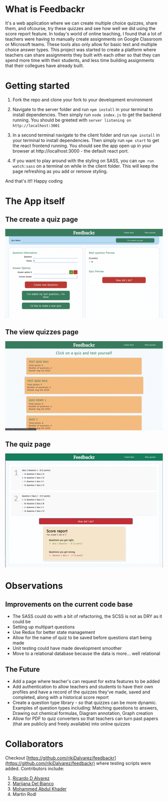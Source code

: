 # What is Feedbackr
It's a web application where we can create multiple choice quizzes, share them, and ofcourse, try these quizzes and see how well we did using the score report feature. In today's world of online teaching, I found that a lot of teachers were having to manually create assignments on Google Classroom or Microsoft teams. These tools also only allow for basic text and multiple choice answer types. This project was started to create a platform where teachers can share assignments they built with each other so that they can spend more time with their students, and less time building assignments that their collegues have already built.

# Getting started
1. Fork the repo and clone your fork to your development environment
 
2. Navigate to the server folder and run `npm install` in your terminal to install dependencies. Then simply run `node index.js` to get the backend running. You should be greeted with `server listening on http://localhost:3001` 
 
3. In a second terminal navigate to the client folder and run `npm install` in your terminal to install dependencies. Then simply run `npm start` to get the react frontend running. You should see the app open up in your browser at http://localhost:3000 - the default react port.

4. If you want to play around with the styling on SASS, you can `npm run watch:sass` on a terminal on while in the client folder. This will keep the page refreshing as you add or remove styling.
 
And that's it!! Happy coding

# The App itself
## The create a quiz page
![Create Quiz](/__screenshots/Create_a_Quiz.png)

## The view quizzes page
![View Quizzes](/__screenshots/View_Quiz.png)

## The quiz page
![Do a Quiz](/__screenshots/Doing_a_Quiz.png)

# Observations
## Improvements on the current code base
* The SASS could do with a bit of refactoring, the SCSS is not as DRY as it could be
* Setting up multipart questions
* Use Redux for better state management
* Allow for the name of quiz to be saved before questions start being made
* Unit testing could have made development smoother
* Move to a relational database because the data is more... well relational

## The Future
* Add a page where teacher's can request for extra features to be added
* Add authentication to allow teachers and students to have their own profiles and have a record of the quizzes they've made, saved and completed, along with a historical score report
* Create a question type library - so that quizzes can be more dynamic. Examples of question types including: Matching questions to answers, Drawing out chemical formulas, Diagram annotation, Graph creation
* Allow for PDF to quiz converters so that teachers can turn past papers (that are publicly and freely available) into online quizzes

# Collaborators
Checkout [https://github.com/rikiDalvarez/feedbackr](https://github.com/rikiDalvarez/feedbackr) where testing scripts were added. Contributors include:
1. [Ricardo D Alvarez](https://github.com/rikiDalvarez)
2. [Marijana Del Bianco](https://github.com/mjdelbianco)
3. [Mohammed Abdul Khader](https://github.com/MohammedAK1991)
4. Martin Rodl
